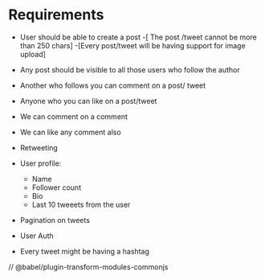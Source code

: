 # Requirements

- User should be able to create a post
    -[ The post /tweet cannot be more than 250 chars]
    -[Every post/tweet will be having support for image upload]
- Any post should be visible to all those users who follow the author
- Another who follows you can comment on a post/ tweet
- Anyone who you can like on a post/tweet
- We can comment on a comment
- We can like any comment also
- Retweeting

- User profile:
  - Name
  - Follower count
  - Bio
  - Last 10 tweeets from the user

- Pagination on tweets
- User Auth
- Every tweet might be having a hashtag

// @babel/plugin-transform-modules-commonjs
